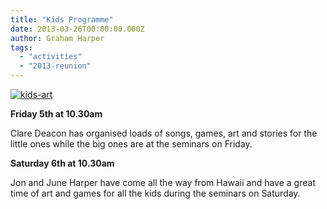 ```yaml
---
title: "Kids Programme"
date: 2013-03-26T00:00:00.000Z
author: Graham Harper
tags:
  - "activities"
  - "2013-reunion"
---
```


[![kids-art](https://f001.backblazeb2.com/file/harperfamily-media/kids-art.jpg)](https://f001.backblazeb2.com/file/harperfamily-media/kids-art.jpg)

**Friday 5th at 10.30am**

Clare Deacon has organised loads of songs, games, art and stories for the little ones while the big ones are at the seminars on Friday.

**Saturday 6th at 10.30am**

Jon and June Harper have come all the way from Hawaii and have a great time of art and games for all the kids during the seminars on Saturday.
